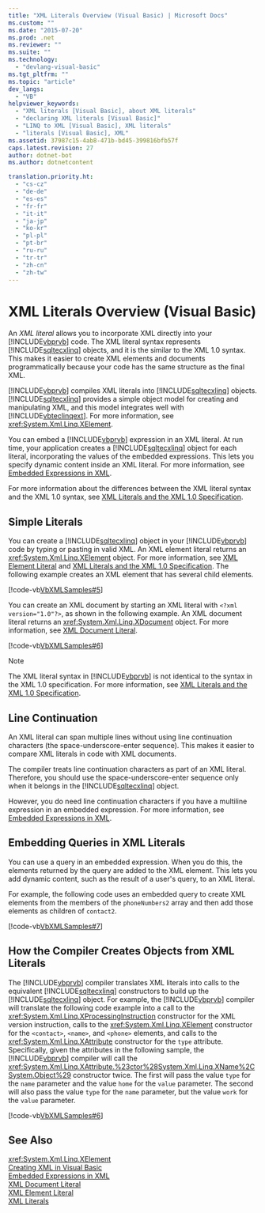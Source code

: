 ```yaml
---
title: "XML Literals Overview (Visual Basic) | Microsoft Docs"
ms.custom: ""
ms.date: "2015-07-20"
ms.prod: .net
ms.reviewer: ""
ms.suite: ""
ms.technology: 
  - "devlang-visual-basic"
ms.tgt_pltfrm: ""
ms.topic: "article"
dev_langs: 
  - "VB"
helpviewer_keywords: 
  - "XML literals [Visual Basic], about XML literals"
  - "declaring XML literals [Visual Basic]"
  - "LINQ to XML [Visual Basic], XML literals"
  - "literals [Visual Basic], XML"
ms.assetid: 37987c15-4ab8-471b-bd45-399816bfb57f
caps.latest.revision: 27
author: dotnet-bot
ms.author: dotnetcontent

translation.priority.ht: 
  - "cs-cz"
  - "de-de"
  - "es-es"
  - "fr-fr"
  - "it-it"
  - "ja-jp"
  - "ko-kr"
  - "pl-pl"
  - "pt-br"
  - "ru-ru"
  - "tr-tr"
  - "zh-cn"
  - "zh-tw"
---
```

# XML Literals Overview (Visual Basic)
An *XML literal* allows you to incorporate XML directly into your [!INCLUDE[vbprvb](~/includes/vbprvb-md.md)] code. The XML literal syntax represents [!INCLUDE[sqltecxlinq](~/includes/sqltecxlinq-md.md)] objects, and it is the similar to the XML 1.0 syntax. This makes it easier to create XML elements and documents programmatically because your code has the same structure as the final XML.  
  
 [!INCLUDE[vbprvb](~/includes/vbprvb-md.md)] compiles XML literals into [!INCLUDE[sqltecxlinq](~/includes/sqltecxlinq-md.md)] objects. [!INCLUDE[sqltecxlinq](~/includes/sqltecxlinq-md.md)] provides a simple object model for creating and manipulating XML, and this model integrates well with [!INCLUDE[vbteclinqext](~/includes/vbteclinqext-md.md)]. For more information, see <xref:System.Xml.Linq.XElement>.  
  
 You can embed a [!INCLUDE[vbprvb](~/includes/vbprvb-md.md)] expression in an XML literal. At run time, your application creates a [!INCLUDE[sqltecxlinq](~/includes/sqltecxlinq-md.md)] object for each literal, incorporating the values of the embedded expressions. This lets you specify dynamic content inside an XML literal. For more information, see [Embedded Expressions in XML](../../../../visual-basic/programming-guide/language-features/xml/embedded-expressions-in-xml.md).  
  
 For more information about the differences between the XML literal syntax and the XML 1.0 syntax, see [XML Literals and the XML 1.0 Specification](../../../../visual-basic/programming-guide/language-features/xml/xml-literals-and-the-xml-1-0-specification.md).  
  
## Simple Literals  
 You can create a [!INCLUDE[sqltecxlinq](~/includes/sqltecxlinq-md.md)] object in your [!INCLUDE[vbprvb](~/includes/vbprvb-md.md)] code by typing or pasting in valid XML. An XML element literal returns an <xref:System.Xml.Linq.XElement> object. For more information, see [XML Element Literal](../../../../visual-basic/language-reference/xml-literals/xml-element-literal.md) and [XML Literals and the XML 1.0 Specification](../../../../visual-basic/programming-guide/language-features/xml/xml-literals-and-the-xml-1-0-specification.md). The following example creates an XML element that has several child elements.  
  
 [!code-vb[VbXMLSamples#5](../../../../visual-basic/language-reference/operators/codesnippet/VisualBasic/xml-literals-overview_1.vb)]  
  
 You can create an XML document by starting an XML literal with `<?xml version="1.0"?>`, as shown in the following example. An XML document literal returns an <xref:System.Xml.Linq.XDocument> object. For more information, see [XML Document Literal](../../../../visual-basic/language-reference/xml-literals/xml-document-literal.md).  
  
 [!code-vb[VbXMLSamples#6](../../../../visual-basic/language-reference/operators/codesnippet/VisualBasic/xml-literals-overview_2.vb)]  
  
> [!NOTE]
>  The XML literal syntax in [!INCLUDE[vbprvb](~/includes/vbprvb-md.md)] is not identical to the syntax in the XML 1.0 specification. For more information, see [XML Literals and the XML 1.0 Specification](../../../../visual-basic/programming-guide/language-features/xml/xml-literals-and-the-xml-1-0-specification.md).  
  
## Line Continuation  
 An XML literal can span multiple lines without using line continuation characters (the space-underscore-enter sequence). This makes it easier to compare XML literals in code with XML documents.  
  
 The compiler treats line continuation characters as part of an XML literal. Therefore, you should use the space-underscore-enter sequence only when it belongs in the [!INCLUDE[sqltecxlinq](~/includes/sqltecxlinq-md.md)] object.  
  
 However, you do need line continuation characters if you have a multiline expression in an embedded expression. For more information, see [Embedded Expressions in XML](../../../../visual-basic/programming-guide/language-features/xml/embedded-expressions-in-xml.md).  
  
## Embedding Queries in XML Literals  
 You can use a query in an embedded expression. When you do this, the elements returned by the query are added to the XML element. This lets you add dynamic content, such as the result of a user's query, to an XML literal.  
  
 For example, the following code uses an embedded query to create XML elements from the members of the `phoneNumbers2` array and then add those elements as children of `contact2`.  
  
 [!code-vb[VbXMLSamples#7](../../../../visual-basic/language-reference/operators/codesnippet/VisualBasic/xml-literals-overview_3.vb)]  
  
## How the Compiler Creates Objects from XML Literals  
 The [!INCLUDE[vbprvb](~/includes/vbprvb-md.md)] compiler translates XML literals into calls to the equivalent [!INCLUDE[sqltecxlinq](~/includes/sqltecxlinq-md.md)] constructors to build up the [!INCLUDE[sqltecxlinq](~/includes/sqltecxlinq-md.md)] object. For example, the [!INCLUDE[vbprvb](~/includes/vbprvb-md.md)] compiler will translate the following code example into a call to the <xref:System.Xml.Linq.XProcessingInstruction> constructor for the XML version instruction, calls to the <xref:System.Xml.Linq.XElement> constructor for the `<contact>`, `<name>`, and `<phone>` elements, and calls to the <xref:System.Xml.Linq.XAttribute> constructor for the `type` attribute. Specifically, given the attributes in the following sample, the [!INCLUDE[vbprvb](~/includes/vbprvb-md.md)] compiler will call the <xref:System.Xml.Linq.XAttribute.%23ctor%28System.Xml.Linq.XName%2CSystem.Object%29> constructor twice. The first will pass the value `type` for the `name` parameter and the value `home` for the `value` parameter. The second will also pass the value `type` for the `name` parameter, but the value `work` for the `value` parameter.  
  
 [!code-vb[VbXMLSamples#6](../../../../visual-basic/language-reference/operators/codesnippet/VisualBasic/xml-literals-overview_2.vb)]  
  
## See Also  
 <xref:System.Xml.Linq.XElement>   
 [Creating XML in Visual Basic](../../../../visual-basic/programming-guide/language-features/xml/creating-xml.md)   
 [Embedded Expressions in XML](../../../../visual-basic/programming-guide/language-features/xml/embedded-expressions-in-xml.md)   
 [XML Document Literal](../../../../visual-basic/language-reference/xml-literals/xml-document-literal.md)   
 [XML Element Literal](../../../../visual-basic/language-reference/xml-literals/xml-element-literal.md)   
 [XML Literals](../../../../visual-basic/language-reference/xml-literals/index.md)